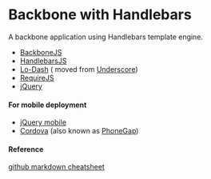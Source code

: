 Backbone with Handlebars
============
A backbone application using Handlebars template engine.

* [BackboneJS](http://backbonejs.org/)
* [HandlebarsJS](http://handlebarsjs.com/)
* [Lo-Dash](http://lodash.com/) ( moved from [Underscore](http://underscorejs.org/))
* [RequireJS](http://requirejs.org/)
* [jQuery](http://jquery.com/)

#### For mobile deployment
* [jQuery mobile](http://jquerymobile.com/)
* [Cordova](http://cordova.apache.org/) (also known as [PhoneGap](http://phonegap.com/))

#### Reference
[github markdown cheatsheet](https://github.com/adam-p/markdown-here/wiki/Markdown-Cheatsheet)